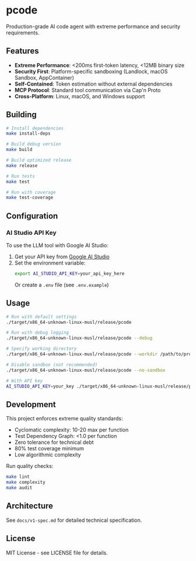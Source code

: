 # pcode

Production-grade AI code agent with extreme performance and security requirements.

## Features

- **Extreme Performance**: <200ms first-token latency, <12MB binary size
- **Security First**: Platform-specific sandboxing (Landlock, macOS Sandbox, AppContainer)
- **Self-Contained**: Token estimation without external dependencies
- **MCP Protocol**: Standard tool communication via Cap'n Proto
- **Cross-Platform**: Linux, macOS, and Windows support

## Building

```bash
# Install dependencies
make install-deps

# Build debug version
make build

# Build optimized release
make release

# Run tests
make test

# Run with coverage
make test-coverage
```

## Configuration

### AI Studio API Key

To use the LLM tool with Google AI Studio:

1. Get your API key from [Google AI Studio](https://aistudio.google.com/app/apikey)
2. Set the environment variable:
   ```bash
   export AI_STUDIO_API_KEY=your_api_key_here
   ```
   Or create a `.env` file (see `.env.example`)

## Usage

```bash
# Run with default settings
./target/x86_64-unknown-linux-musl/release/pcode

# Run with debug logging
./target/x86_64-unknown-linux-musl/release/pcode --debug

# Specify working directory
./target/x86_64-unknown-linux-musl/release/pcode --workdir /path/to/project

# Disable sandbox (not recommended)
./target/x86_64-unknown-linux-musl/release/pcode --no-sandbox

# With API key
AI_STUDIO_API_KEY=your_key ./target/x86_64-unknown-linux-musl/release/pcode
```

## Development

This project enforces extreme quality standards:
- Cyclomatic complexity: 10-20 max per function
- Test Dependency Graph: <1.0 per function
- Zero tolerance for technical debt
- 80% test coverage minimum
- Low algorithmic complexity

Run quality checks:
```bash
make lint
make complexity
make audit
```

## Architecture

See `docs/v1-spec.md` for detailed technical specification.

## License

MIT License - see LICENSE file for details.
